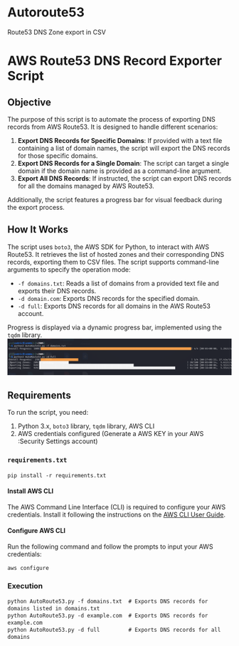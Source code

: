 # Autoroute53
Route53 DNS Zone export in CSV



# AWS Route53 DNS Record Exporter Script

## Objective

The purpose of this script is to automate the process of exporting DNS records from AWS Route53. It is designed to handle different scenarios:

1. **Export DNS Records for Specific Domains**: If provided with a text file containing a list of domain names, the script will export the DNS records for those specific domains.
2. **Export DNS Records for a Single Domain**: The script can target a single domain if the domain name is provided as a command-line argument.
3. **Export All DNS Records**: If instructed, the script can export DNS records for all the domains managed by AWS Route53.

Additionally, the script features a progress bar for visual feedback during the export process.

## How It Works

The script uses `boto3`, the AWS SDK for Python, to interact with AWS Route53. It retrieves the list of hosted zones and their corresponding DNS records, exporting them to CSV files. The script supports command-line arguments to specify the operation mode:

- `-f domains.txt`: Reads a list of domains from a provided text file and exports their DNS records.
- `-d domain.com`: Exports DNS records for the specified domain.
- `-d full`: Exports DNS records for all domains in the AWS Route53 account.

Progress is displayed via a dynamic progress bar, implemented using the `tqdm` library.
![ScreenShot](autoroute.png)

## Requirements

To run the script, you need:

1. Python 3.x, `boto3` library, `tqdm` library, AWS CLI
5. AWS credentials configured (Generate a AWS KEY in your AWS :Security Settings account)

### `requirements.txt`
```
pip install -r requirements.txt
```
#### Install AWS CLI

The AWS Command Line Interface (CLI) is required to configure your AWS credentials. Install it following the instructions on the [AWS CLI User Guide](https://docs.aws.amazon.com/cli/latest/userguide/cli-chap-install.html).

#### Configure AWS CLI

Run the following command and follow the prompts to input your AWS credentials:
```
aws configure
```


### Execution
```
python AutoRoute53.py -f domains.txt  # Exports DNS records for domains listed in domains.txt
python AutoRoute53.py -d example.com  # Exports DNS records for example.com
python AutoRoute53.py -d full         # Exports DNS records for all domains
```

